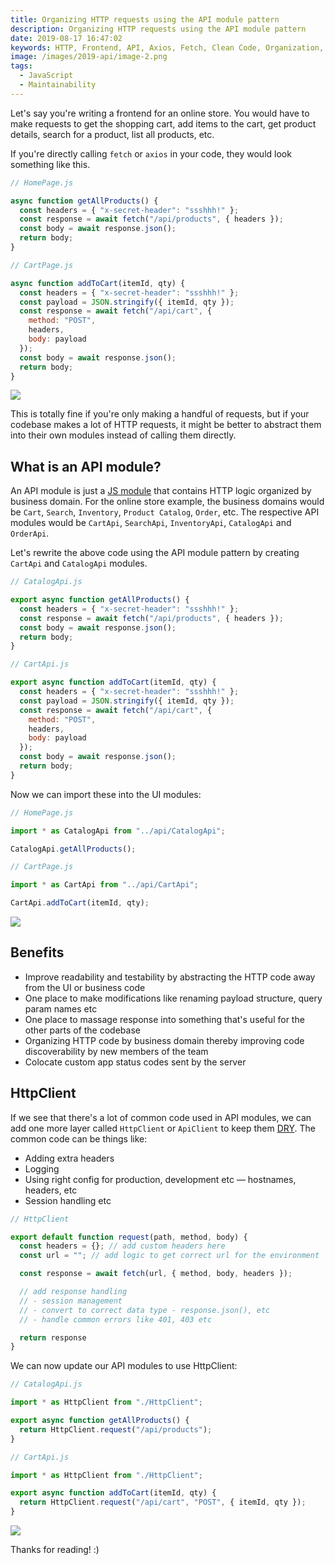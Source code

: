 ```yaml
---
title: Organizing HTTP requests using the API module pattern
description: Organizing HTTP requests using the API module pattern
date: 2019-08-17 16:47:02
keywords: HTTP, Frontend, API, Axios, Fetch, Clean Code, Organization, Design Patterns
image: /images/2019-api/image-2.png
tags:
  - JavaScript
  - Maintainability
---
```


Let's say you're writing a frontend for an online store. You would have to make requests to get the shopping cart, add items to the cart, get product details, search for a product, list all products, etc.

If you're directly calling `fetch` or `axios` in your code, they would look something like this.

```js
// HomePage.js

async function getAllProducts() {
  const headers = { "x-secret-header": "ssshhh!" };
  const response = await fetch("/api/products", { headers });
  const body = await response.json();
  return body;
}
```

```js
// CartPage.js

async function addToCart(itemId, qty) {
  const headers = { "x-secret-header": "ssshhh!" };
  const payload = JSON.stringify({ itemId, qty });
  const response = await fetch("/api/cart", {
    method: "POST",
    headers,
    body: payload
  });
  const body = await response.json();
  return body;
}
```

![](/images/2019-api/image-1.png)

This is totally fine if you're only making a handful of requests, but if your codebase makes a lot of HTTP requests, it might be better to abstract them into their own modules instead of calling them directly.

## What is an API module?

An API module is just a [JS module](https://v8.dev/features/modules) that contains HTTP logic organized by business domain. For the online store example, the business domains would be `Cart`, `Search`, `Inventory`, `Product Catalog`, `Order`, etc. The respective API modules would be `CartApi`, `SearchApi`, `InventoryApi`, `CatalogApi` and `OrderApi`.

Let's rewrite the above code using the API module pattern by creating `CartApi` and `CatalogApi` modules.

```js
// CatalogApi.js

export async function getAllProducts() {
  const headers = { "x-secret-header": "ssshhh!" };
  const response = await fetch("/api/products", { headers });
  const body = await response.json();
  return body;
}
```

```js
// CartApi.js

export async function addToCart(itemId, qty) {
  const headers = { "x-secret-header": "ssshhh!" };
  const payload = JSON.stringify({ itemId, qty });
  const response = await fetch("/api/cart", {
    method: "POST",
    headers,
    body: payload
  });
  const body = await response.json();
  return body;
}
```

Now we can import these into the UI modules:

```js
// HomePage.js

import * as CatalogApi from "../api/CatalogApi";

CatalogApi.getAllProducts();
```

```js
// CartPage.js

import * as CartApi from "../api/CartApi";

CartApi.addToCart(itemId, qty);
```

![](/images/2019-api/image-3.png)

## Benefits

- Improve readability and testability by abstracting the HTTP code away from the UI or business code
- One place to make modifications like renaming payload structure, query param names etc
- One place to massage response into something that's useful for the other parts of the codebase
- Organizing HTTP code by business domain thereby improving code discoverability by new members of the team
- Colocate custom app status codes sent by the server

## HttpClient

If we see that there's a lot of common code used in API modules, we can add one more layer called `HttpClient` or `ApiClient` to keep them [DRY](https://en.wikipedia.org/wiki/Don%27t_repeat_yourself). The common code can be things like:

- Adding extra headers
- Logging
- Using right config for production, development etc — hostnames, headers, etc
- Session handling etc

```js
// HttpClient

export default function request(path, method, body) {
  const headers = {}; // add custom headers here
  const url = ""; // add logic to get correct url for the environment

  const response = await fetch(url, { method, body, headers });

  // add response handling
  // - session management
  // - convert to correct data type - response.json(), etc
  // - handle common errors like 401, 403 etc

  return response
}
```

We can now update our API modules to use HttpClient:

```js
// CatalogApi.js

import * as HttpClient from "./HttpClient";

export async function getAllProducts() {
  return HttpClient.request("/api/products");
}
```

```js
// CartApi.js

import * as HttpClient from "./HttpClient";

export async function addToCart(itemId, qty) {
  return HttpClient.request("/api/cart", "POST", { itemId, qty });
}
```

![](/images/2019-api/image-2.png)

Thanks for reading! :)

